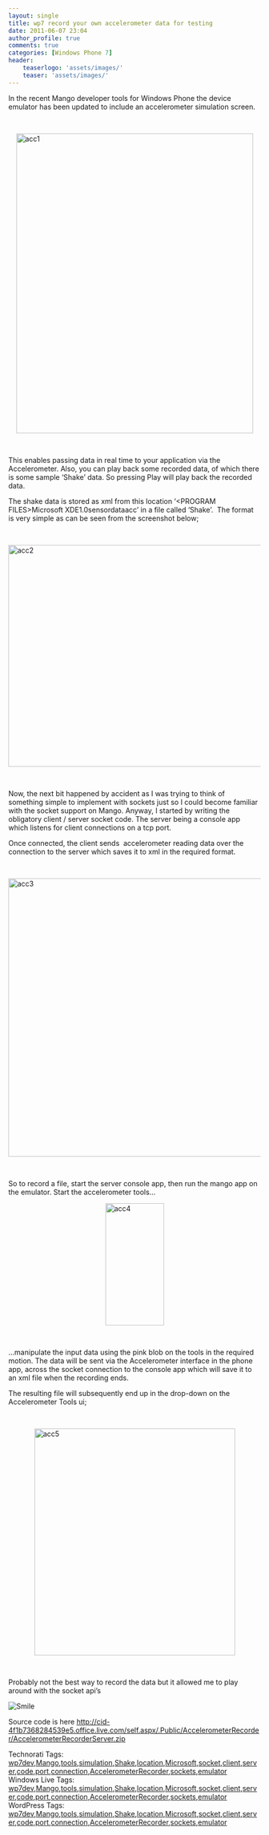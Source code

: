 ```yaml
---
layout: single
title: wp7 record your own accelerometer data for testing
date: 2011-06-07 23:04
author_profile: true
comments: true
categories: [Windows Phone 7]
header:
    teaserlogo: 'assets/images/'
    teaser: 'assets/images/'
---
```

<p>In the recent Mango developer tools for Windows Phone the device emulator has been updated to include an accelerometer simulation screen. </p>  <p>&#160;</p>  <p><a href="{{ site.baseurl }}/assets/images/2011/06/acc1.png"><img style="background-image:none;padding-left:0;padding-right:0;display:block;float:none;margin-left:auto;margin-right:auto;padding-top:0;border-width:0;" title="acc1" border="0" alt="acc1" src="{{ site.baseurl }}/assets/images/2011/06/acc1_thumb.png" width="473" height="599" /></a></p>  <p>&#160;</p>  <p>This enables passing data in real time to your application via the Accelerometer. Also, you can play back some recorded data, of which there is some sample ‘Shake’ data. So pressing Play will play back the recorded data. </p>  <p>The shake data is stored as xml from this location ‘&lt;PROGRAM FILES&gt;Microsoft XDE1.0sensordataacc’ in a file called ‘Shake’.&#160; The format is very simple as can be seen from the screenshot below;</p>  <p>&#160;</p>  <p><a href="{{ site.baseurl }}/assets/images/2011/06/acc2.png"><img style="background-image:none;border-bottom:0;border-left:0;padding-left:0;padding-right:0;display:block;float:none;margin-left:auto;border-top:0;margin-right:auto;border-right:0;padding-top:0;" title="acc2" border="0" alt="acc2" src="{{ site.baseurl }}/assets/images/2011/06/acc2_thumb.png" width="515" height="443" /></a></p>  <p>&#160;</p>  <p>Now, the next bit happened by accident as I was trying to think of something simple to implement with sockets just so I could become familiar with the socket support on Mango. Anyway, I started by writing the obligatory client / server socket code. The server being a console app which listens for client connections on a tcp port. </p>  <p>Once connected, the client sends&#160; accelerometer reading data over the connection to the server which saves it to xml in the required format.</p>  <p>&#160;</p>  <p><a href="{{ site.baseurl }}/assets/images/2011/06/acc3.png"><img style="background-image:none;border-bottom:0;border-left:0;padding-left:0;padding-right:0;display:block;float:none;margin-left:auto;border-top:0;margin-right:auto;border-right:0;padding-top:0;" title="acc3" border="0" alt="acc3" src="{{ site.baseurl }}/assets/images/2011/06/acc3_thumb.png" width="666" height="556" /></a></p>  <p>&#160;</p>  <p>So to record a file, start the server console app, then run the mango app on the emulator. Start the accelerometer tools…</p>  <p><a href="{{ site.baseurl }}/assets/images/2011/06/acc4.png"><img style="background-image:none;border-bottom:0;border-left:0;padding-left:0;padding-right:0;display:block;float:none;margin-left:auto;border-top:0;margin-right:auto;border-right:0;padding-top:0;" title="acc4" border="0" alt="acc4" src="{{ site.baseurl }}/assets/images/2011/06/acc4_thumb.png" width="117" height="244" /></a></p>  <p>&#160;</p>  <p>…manipulate the input data using the pink blob on the tools in the required motion. The data will be sent via the Accelerometer interface in the phone app, across the socket connection to the console app which will save it to an xml file when the recording ends. </p>  <p>The resulting file will subsequently end up in the drop-down on the Accelerometer Tools ui;</p>  <p>&#160;</p>  <p><a href="{{ site.baseurl }}/assets/images/2011/06/acc5.png"><img style="background-image:none;padding-left:0;padding-right:0;display:block;float:none;margin-left:auto;margin-right:auto;padding-top:0;border-width:0;" title="acc5" border="0" alt="acc5" src="{{ site.baseurl }}/assets/images/2011/06/acc5_thumb.png" width="401" height="453" /></a></p>  <p>&#160;</p>    <p>Probably not the best way to record the data but it allowed me to play around with the socket api’s </p>  <p><img style="border-style:none;" class="wlEmoticon wlEmoticon-smile" alt="Smile" src="{{ site.baseurl }}/assets/images/2011/06/wlemoticon-smile.png" /></p>  <p>Source code is here <a title="http://cid-4f1b7368284539e5.office.live.com/self.aspx/.Public/AccelerometerRecorder/AccelerometerRecorderServer.zip" href="http://cid-4f1b7368284539e5.office.live.com/self.aspx/.Public/AccelerometerRecorder/AccelerometerRecorderServer.zip">http://cid-4f1b7368284539e5.office.live.com/self.aspx/.Public/AccelerometerRecorder/AccelerometerRecorderServer.zip</a></p>   Technorati Tags: <a href="http://technorati.com/tags/wp7dev" rel="tag">wp7dev</a>,<a href="http://technorati.com/tags/Mango" rel="tag">Mango</a>,<a href="http://technorati.com/tags/tools" rel="tag">tools</a>,<a href="http://technorati.com/tags/simulation" rel="tag">simulation</a>,<a href="http://technorati.com/tags/Shake" rel="tag">Shake</a>,<a href="http://technorati.com/tags/location" rel="tag">location</a>,<a href="http://technorati.com/tags/Microsoft" rel="tag">Microsoft</a>,<a href="http://technorati.com/tags/socket" rel="tag">socket</a>,<a href="http://technorati.com/tags/client" rel="tag">client</a>,<a href="http://technorati.com/tags/server" rel="tag">server</a>,<a href="http://technorati.com/tags/code" rel="tag">code</a>,<a href="http://technorati.com/tags/port" rel="tag">port</a>,<a href="http://technorati.com/tags/connection" rel="tag">connection</a>,<a href="http://technorati.com/tags/AccelerometerRecorder" rel="tag">AccelerometerRecorder</a>,<a href="http://technorati.com/tags/sockets" rel="tag">sockets</a>,<a href="http://technorati.com/tags/emulator" rel="tag">emulator</a>  <br />   Windows Live Tags: <a href="http://windows.live.com/connect/tag/wp7dev" rel="clubhouseTag">wp7dev</a>,<a href="http://windows.live.com/connect/tag/Mango" rel="clubhouseTag">Mango</a>,<a href="http://windows.live.com/connect/tag/tools" rel="clubhouseTag">tools</a>,<a href="http://windows.live.com/connect/tag/simulation" rel="clubhouseTag">simulation</a>,<a href="http://windows.live.com/connect/tag/Shake" rel="clubhouseTag">Shake</a>,<a href="http://windows.live.com/connect/tag/location" rel="clubhouseTag">location</a>,<a href="http://windows.live.com/connect/tag/Microsoft" rel="clubhouseTag">Microsoft</a>,<a href="http://windows.live.com/connect/tag/socket" rel="clubhouseTag">socket</a>,<a href="http://windows.live.com/connect/tag/client" rel="clubhouseTag">client</a>,<a href="http://windows.live.com/connect/tag/server" rel="clubhouseTag">server</a>,<a href="http://windows.live.com/connect/tag/code" rel="clubhouseTag">code</a>,<a href="http://windows.live.com/connect/tag/port" rel="clubhouseTag">port</a>,<a href="http://windows.live.com/connect/tag/connection" rel="clubhouseTag">connection</a>,<a href="http://windows.live.com/connect/tag/AccelerometerRecorder" rel="clubhouseTag">AccelerometerRecorder</a>,<a href="http://windows.live.com/connect/tag/sockets" rel="clubhouseTag">sockets</a>,<a href="http://windows.live.com/connect/tag/emulator" rel="clubhouseTag">emulator</a>  <br />     WordPress Tags: <a href="http://wordpress.com/tag/wp7dev" rel="Tag">wp7dev</a>,<a href="http://wordpress.com/tag/Mango" rel="Tag">Mango</a>,<a href="http://wordpress.com/tag/tools" rel="Tag">tools</a>,<a href="http://wordpress.com/tag/simulation" rel="Tag">simulation</a>,<a href="http://wordpress.com/tag/Shake" rel="Tag">Shake</a>,<a href="http://wordpress.com/tag/location" rel="Tag">location</a>,<a href="http://wordpress.com/tag/Microsoft" rel="Tag">Microsoft</a>,<a href="http://wordpress.com/tag/socket" rel="Tag">socket</a>,<a href="http://wordpress.com/tag/client" rel="Tag">client</a>,<a href="http://wordpress.com/tag/server" rel="Tag">server</a>,<a href="http://wordpress.com/tag/code" rel="Tag">code</a>,<a href="http://wordpress.com/tag/port" rel="Tag">port</a>,<a href="http://wordpress.com/tag/connection" rel="Tag">connection</a>,<a href="http://wordpress.com/tag/AccelerometerRecorder" rel="Tag">AccelerometerRecorder</a>,<a href="http://wordpress.com/tag/sockets" rel="Tag">sockets</a>,<a href="http://wordpress.com/tag/emulator" rel="Tag">emulator</a>
